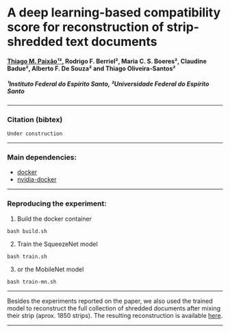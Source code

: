 # A deep learning-based compatibility score for reconstruction of strip-shredded text documents

#### [Thiago M. Paixão¹²](http://sites.google.com/site/professorpx), Rodrigo F. Berriel², Maria C. S. Boeres², Claudine Badue², Alberto F. De Souza² and Thiago Oliveira-Santos²
##### ¹Instituto Federal do Espírito Santo, ²Universidade Federal do Espírito Santo

___

### Citation (bibtex)
```
Under construction
```
___

### Main dependencies:
* [docker](https://docs.docker.com/install/linux/docker-ce/ubuntu/)
* [nvidia-docker](https://github.com/NVIDIA/nvidia-docker)

___

### Reproducing the experiment:
1. Build the docker container
```
bash build.sh
```
2. Train the SqueezeNet model
```
bash train.sh
```
3. or the MobileNet model
```
bash train-mn.sh
```
___

Besides the experiments reported on the paper, we also used the trained model to reconstruct the full collection of shredded documents after mixing their strip (aprox. 1850 strips). The resulting reconstruction is available  [here](https://daringfireball.net/projects/markdown/).
___
